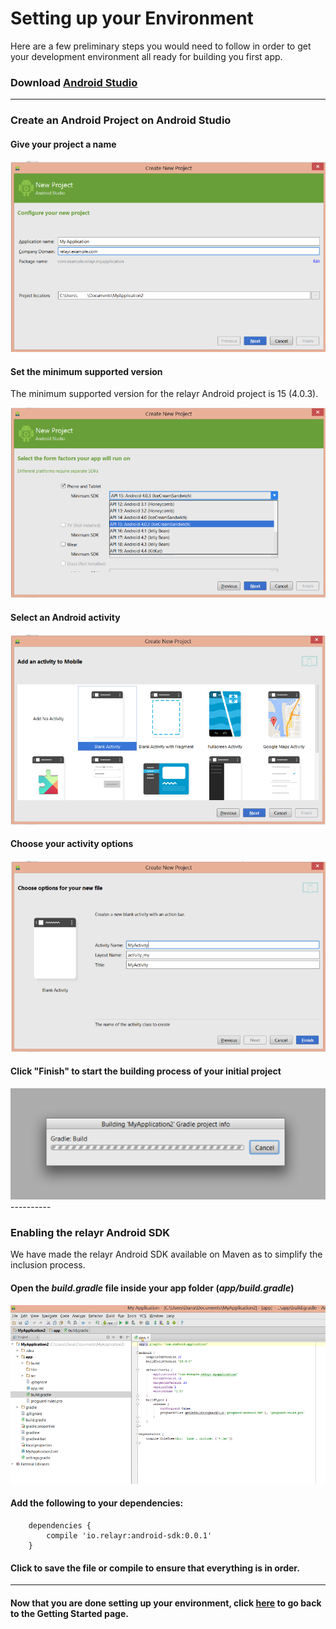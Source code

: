 # Setting up your Environment

Here are a few preliminary steps you would need to follow in order to get your development environment all ready for building you first app. 

### Download [Android Studio](https://developer.android.com/sdk/installing/studio.html)

----------

### Create an Android Project on Android Studio 

#### Give your project a name
<img src="assets/Project.png" class="center">

#### Set the minimum supported version
The minimum supported version for the relayr Android project is 15 (4.0.3).

<img src="assets/Version.png" class="center">

#### Select an Android activity

<img src="assets/Activity.png" class="center">

#### Choose your activity options

<img src="assets/ActivityOpt.png" class="center">

#### Click "Finish" to start the building process of your initial project

<img src="assets/Building.png"> 
----------

   
###  Enabling the relayr Android SDK 

We have made the relayr Android SDK available on Maven as to simplify the inclusion process.

#### Open the *build.gradle* file inside your app folder (*app/build.gradle*)

<img src="assets/SDKInclusion.png" class="center">

#### Add the following to your dependencies:
	    
	    dependencies {
	        compile 'io.relayr:android-sdk:0.0.1'
	    }
#### Click to save the file or compile to ensure that everything is in order.

----------

#### Now that you are done setting up your environment, click [here](https://developer.relayr.io/documents/Android/GettingStarted) to go back to the Getting Started page.